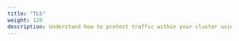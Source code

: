 ```yaml
---
title: "TLS"
weight: 120
description: Understand how to protect traffic within your cluster using Transport Layer Security (TLS).
---
```


